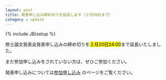 ```yaml
---
layout: post
title: 発表申し込み締め切りを延長します（２月20日まで） 
category : update
---
```

{% include JB/setup %}

修士論文発表会発表申し込みの締め切りを<mark>２月20日24:00</mark>まで延長いたしました。

まだ参加申し込みをされていない方は、ぜひご参加ください。

発表申し込みについては[参加申し込み](../registration.html)	のページをご覧ください。